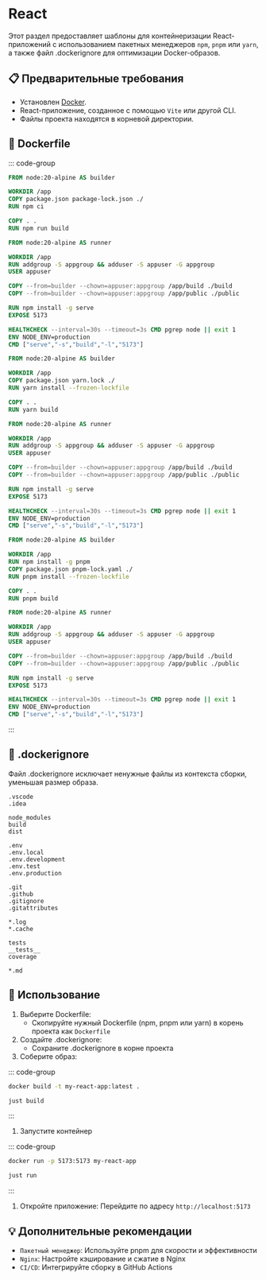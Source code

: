 # React

Этот раздел предоставляет шаблоны для контейнеризации React-приложений с использованием пакетных менеджеров `npm`, `pnpm` или `yarn`, а также файл .dockerignore для оптимизации Docker-образов.

## 📋 Предварительные требования

- Установлен [Docker](https://www.docker.com/get-started).
- React-приложение, созданное с помощью `Vite` или другой CLI.
- Файлы проекта находятся в корневой директории.

## 🐳 Dockerfile

::: code-group

```Dockerfile [npm]
FROM node:20-alpine AS builder

WORKDIR /app
COPY package.json package-lock.json ./
RUN npm ci

COPY . .
RUN npm run build

FROM node:20-alpine AS runner

WORKDIR /app
RUN addgroup -S appgroup && adduser -S appuser -G appgroup
USER appuser

COPY --from=builder --chown=appuser:appgroup /app/build ./build
COPY --from=builder --chown=appuser:appgroup /app/public ./public

RUN npm install -g serve
EXPOSE 5173

HEALTHCHECK --interval=30s --timeout=3s CMD pgrep node || exit 1
ENV NODE_ENV=production
CMD ["serve","-s","build","-l","5173"]
```

```Dockerfile [yarn]
FROM node:20-alpine AS builder

WORKDIR /app
COPY package.json yarn.lock ./
RUN yarn install --frozen-lockfile

COPY . .
RUN yarn build

FROM node:20-alpine AS runner

WORKDIR /app
RUN addgroup -S appgroup && adduser -S appuser -G appgroup
USER appuser

COPY --from=builder --chown=appuser:appgroup /app/build ./build
COPY --from=builder --chown=appuser:appgroup /app/public ./public

RUN npm install -g serve
EXPOSE 5173

HEALTHCHECK --interval=30s --timeout=3s CMD pgrep node || exit 1
ENV NODE_ENV=production
CMD ["serve","-s","build","-l","5173"]
```

```Dockerfile [pnpm]
FROM node:20-alpine AS builder

WORKDIR /app
RUN npm install -g pnpm
COPY package.json pnpm-lock.yaml ./
RUN pnpm install --frozen-lockfile

COPY . .
RUN pnpm build

FROM node:20-alpine AS runner

WORKDIR /app
RUN addgroup -S appgroup && adduser -S appuser -G appgroup
USER appuser

COPY --from=builder --chown=appuser:appgroup /app/build ./build
COPY --from=builder --chown=appuser:appgroup /app/public ./public

RUN npm install -g serve
EXPOSE 5173

HEALTHCHECK --interval=30s --timeout=3s CMD pgrep node || exit 1
ENV NODE_ENV=production
CMD ["serve","-s","build","-l","5173"]
```

:::

## 🚫 .dockerignore

Файл .dockerignore исключает ненужные файлы из контекста сборки, уменьшая размер образа.

```dockeignore
.vscode
.idea

node_modules
build
dist

.env
.env.local
.env.development
.env.test
.env.production

.git
.github
.gitignore
.gitattributes

*.log
*.cache

tests
__tests__
coverage

*.md
```

## 🚀 Использование

1. Выберите Dockerfile:
   - Скопируйте нужный Dockerfile (npm, pnpm или yarn) в корень проекта как `Dockerfile`
2. Создайте .dockerignore:
   - Сохраните .dockerignore в корне проекта
3. Соберите образ:

::: code-group

```bash [bash]
docker build -t my-react-app:latest .
```

```bash [just]
just build
```

:::

1. Запустите контейнер

::: code-group

```bash [bash]
docker run -p 5173:5173 my-react-app
```

```bash [just]
just run
```

:::

1. Откройте приложение: Перейдите по адресу `http://localhost:5173`

## 💡 Дополнительные рекомендации

- `Пакетный менеджер`: Используйте pnpm для скорости и эффективности
- `Nginx`: Настройте кэширование и сжатие в Nginx
- `CI/CD`: Интегрируйте сборку в GitHub Actions
